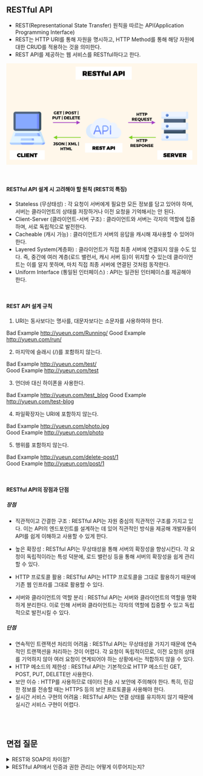## RESTful API

- REST(Representational State Transfer) 원칙을 따르는 API(Application Programming Interface)
- REST는 HTTP URI를 통해 자원을 명시하고,
  HTTP Method를 통해 해당 자원에 대한 CRUD를 적용하는 것을 의미한다.
- REST API를 제공하는 웹 서비스를 RESTful하다고 한다.

![Alt text](img/image-6.png)

<br>

#### RESTful API 설계 시 고려해야 할 원칙 (REST의 특징)

- Stateless (무상태성) : 각 요청이 서버에게 필요한 모든 정보를 담고 있어야 하며, 서버는 클라이언트의 상태를 저장하거나 이전 요청을 기억해서는 안 된다.
- Client-Server (클라이언트-서버 구조) : 클라이언트와 서버는 각자의 역할에 집중하며, 서로 독립적으로 발전한다.
- Cacheable (캐시 가능) : 클라이언트가 서버의 응답을 캐시해 재사용할 수 있어야 한다.
- Layered System(계층화) : 클라이언트가 직접 최종 서버에 연결되지 않을 수도 있다.
  즉, 중간에 여러 계층(로드 밸런서, 캐시 서버 등)이 위치할 수 있는데 클라이언트는 이를 알지 못하며, 마치 직접 최종 서버에 연결된 것처럼 동작한다.
- Uniform Interface (통일된 인터페이스) : API는 일관된 인터페이스를 제공해야 한다.

<br>

#### REST API 설계 규칙

1. URI는 동사보다는 명사를, 대문자보다는 소문자를 사용하여야 한다.

Bad Example http://yueun.com/Running/
Good Example http://yueun.com/run/

2. 마지막에 슬래시 (/)를 포함하지 않는다.

Bad Example http://yueun.com/test/  
Good Example http://yueun.com/test

3. 언더바 대신 하이폰을 사용한다.

Bad Example http://yueun.com/test_blog
Good Example http://yueun.com/test-blog

4. 파일확장자는 URI에 포함하지 않는다.

Bad Example http://yueun.com/photo.jpg  
Good Example http://yueun.com/photo

5. 행위를 포함하지 않는다.

Bad Example http://yueun.com/delete-post/1  
Good Example http://yueun.com/post/1

<br>

#### RESTful API의 장점과 단점

##### 장점

- 직관적이고 간결한 구조 : RESTful API는 자원 중심의 직관적인 구조를 가지고 있다. 이는 API의 엔드포인트를 설계하는 데 있어 직관적인 방식을 제공해 개발자들이 API를 쉽게 이해하고 사용할 수 있게 한다.

- 높은 확장성 : RESTful API는 무상태성을 통해 서버의 확장성을 향상시킨다.
  각 요청이 독립적이라는 특성 덕분에, 로드 밸런싱 등을 통해 서버의 확장성을 쉽게 관리할 수 있다.
- HTTP 프로토콜 활용 : RESTful API는 HTTP 프로토콜을 그대로 활용하기 때문에 기존 웹 인프라를 그대로 활용할 수 있다.
- 서버와 클라이언트의 역할 분리 : RESTful API는 서버와 클라이언트의 역할을 명확하게 분리한다.
  이로 인해 서버와 클라이언트는 각자의 역할에 집중할 수 있고 독립적으로 발전시킬 수 있다.

##### 단점

- 연속적인 트랜잭션 처리의 어려움 : RESTful API는 무상태성을 가지기 때문에 연속적인 트랜잭션을 처리하는 것이 어렵다.
  각 요청이 독립적이므로, 이전 요청의 상태를 기억하지 않아 여러 요청이 연계되어야 하는 상황에서는 적합하지 않을 수 있다.
- HTTP 메소드의 제한성 : RESTful API는 기본적으로 HTTP 메소드인 GET, POST, PUT, DELETE만 사용한다.
- 보안 이슈 : HTTP를 사용하므로 데이터 전송 시 보안에 주의해야 한다.
  특히, 민감한 정보를 전송할 때는 HTTPS 등의 보안 프로토콜을 사용해야 한다.
- 실시간 서비스 구현의 어려움 : RESTful API는 연결 상태를 유지하지 않기 때문에 실시간 서비스 구현이 어렵다.

<br>
<br>

## 면접 질문

<details>
<summary>REST와 SOAP의 차이점?</summary>
<div markdown="1">

REST는 상태를 유지하지 않는 아키텍처 스타일이며 HTTP를 기반으로 합니다.
반면, SOAP는 상태를 유지하는 프로토콜로 XML 기반의 메시지 형식을 사용하며 HTTP 외에도 다른 프로토콜을 통해서도 통신이 가능합니다.

</div>
</details>

<details>
<summary>RESTful API에서 인증과 권한 관리는 어떻게 이루어지는지?</summary>
<div markdown="1">

일반적으로 토큰 기반 인증 방식인 OAuth를 사용합니다. 클라이언트는 처음 로그인할 때 아이디와 비밀번호를 이용하고, 이후에는 서버로부터 발급받은 토큰을 이용해 요청을 보냅니다.
서버는 이 토큰을 검증하여 클라이언트의 인증 상태와 권한을 확인합니다.

</div>
</details>
